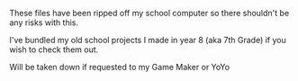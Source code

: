 These files have been ripped off my school computer so there shouldn't be any risks with this.

I've bundled my old school projects I made in year 8 (aka 7th Grade) if you wish to check them out.

Will be taken down if requested to my Game Maker or YoYo
